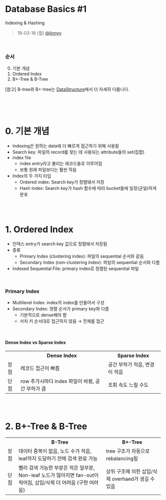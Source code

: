 # Database Basics #1
Indexing & Hashing

> 19-03-18 (월)
> <a href="https://github.com/jinnyy">@jinnyy</a>

<br>

### 순서
0. 기본 개념
1. Ordered Index
2. B+-Tree & B-Tree


[참고] B-tree와 B+-tree는 <a href="https://github.com/nuri1126/Today-We-Learn/tree/master/DataStructure">DataStructure</a>에서 더 자세히 다룹니다.



<br><br><br>
# 0. 기본 개념
* Indexing은 원하는 data에 더 빠르게 접근하기 위해 사용됨
* Search key: 파일의 record를 찾는 데 사용되는 attribute들의 set(집합)
* index file
    - index entry라고 불리는 레코드들로 이루어짐
    - 보통 원래 파일보다는 훨씬 작음
* Index의 두 가지 타입
    - Ordered index: Search key가 정렬돼서 저장
    - Hash index: Search key가 hash 함수에 따라 bucket들에 일정(균일)하게 분포


<br><br>

# 1. Ordered Index
* 인덱스 entry가 search key 값으로 정렬돼서 저장됨
* 종류
    - Primary Index (clustering index): 파일의 sequential 순서와 같음
    - Secondary Index (non-clustering index): 파일의 sequential 순서와 다름
* Indexed Sequential File: primary index로 정렬된 sequential 파일


<br>

### Primary Index
* Multilevel Index: index의 index를 만들어서 구성
* Secondary Index: 정렬 순서가 primary key와 다름
    - 기본적으로 dense해야 함
    - 서치 키 순서대로 접근하지 않음 → 전체를 접근

<br>

#### Dense Index vs Sparse Index

<table style="width:100%">
  <tr>
    <th></th>
    <th>Dense Index</th> 
    <th>Sparse Index</th>
  </tr>
  <tr>
    <td>장점</td>
    <td>레코드 접근이 빠름</td> 
    <td>공간 부하가 적음, 변경이 적음</td>
  </tr>
  <tr>
    <td>단점</td>
    <td>row 추가시마다 index 파일이 바뀜, 공간 부하가 큼</td> 
    <td>조회 속도 느릴 수도</td>
  </tr>
</table>


<br><br>

# 2. B+-Tree & B-Tree

<table style="width:100%">
  <tr>
    <th></th>
    <th>B-Tree</th> 
    <th>B+-Tree</th>
  </tr>
  <tr>
    <td>장점</td>
    <td>데이터 중복이 없음, 노드 수가 적음, leaf까지 도달하기 전에 검색 완료 가능</td> 
    <td>tree 구조가 자동으로 rebalancing됨</td>
  </tr>
  <tr>
    <td>단점</td>
    <td>삘리 검색 가능한 부분은 적은 일부분, Non-leaf 노드가 많아지면 fan-out이 적어짐, 삽입/삭제 더 어려움 (구현 어려움)</td> 
    <td>상위 구조에 의한 삽입/삭제 overhaed가 생길 수 있음</td>
  </tr>
</table>


<br>

